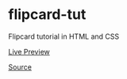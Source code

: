 # flipcard-tut
 Flipcard tutorial in HTML and CSS

[Live Preview](https://htmlpreview.github.io/?https://github.com/russs123/flipcard-tut/blob/main/index.html)


[Source](https://github.com/russs123/flipcard-tut)